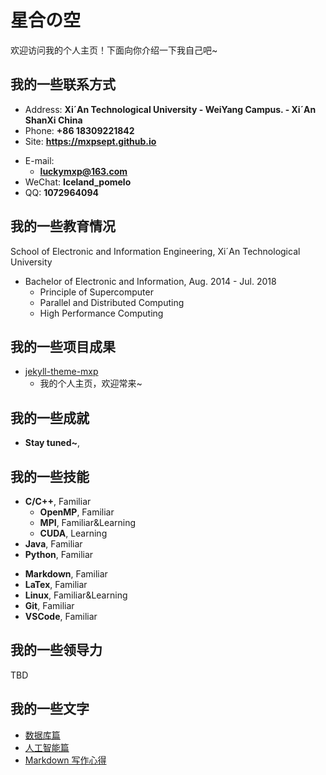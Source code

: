 # 星合の空

欢迎访问我的个人主页！下面向你介绍一下我自己吧~

<!-- .slide -->

## 我的一些联系方式

- Address: **XiˊAn Technological University - WeiYang Campus. - XiˊAn ShanXi China**
- Phone: **+86 18309221842**
- Site: **<https://mxpsept.github.io>**

<!-- .slide vertical=true -->

- E-mail:
  - **[luckymxp@163.com](mailto:luckymxp@163.com)**
- WeChat: **Iceland_pomelo**
- QQ: **1072964094**

<!-- .slide -->

## 我的一些教育情况

<!-- .slide vertical=true -->

School of Electronic and Information Engineering, XiˊAn Technological University

- Bachelor of Electronic and Information, Aug. 2014 - Jul. 2018
  - Principle of Supercomputer
  - Parallel and Distributed Computing
  - High Performance Computing

<!-- .slide -->

## 我的一些项目成果

<!-- .slide vertical=true -->

- [jekyll-theme-mxp](https://mxpsept.github.io/)
  - 我的个人主页，欢迎常来~
<!-- .slide -->

## 我的一些成就

<!-- .slide vertical=true -->

- **Stay tuned~**,

<!-- .slide -->

## 我的一些技能

<!-- .slide vertical=true -->

- **C/C++**, Familiar
  - **OpenMP**, Familiar
  - **MPI**, Familiar&Learning
  - **CUDA**, Learning
- **Java**, Familiar
- **Python**, Familiar

<!-- .slide vertical=true -->

- **Markdown**, Familiar
- **LaTex**, Familiar
- **Linux**, Familiar&Learning
- **Git**, Familiar
- **VSCode**, Familiar

<!-- .slide -->

## 我的一些领导力

TBD

<!-- .slide -->

## 我的一些文字

- [数据库篇](https://mxpsept.github.io/_posts/2019-08-26-%E6%95%B0%E6%8D%AE%E5%BA%93-%E4%B8%80/)
- [人工智能篇](https://mxpsept.github.io/_posts/2019-08-27-%E4%BA%BA%E5%B7%A5%E6%99%BA%E8%83%BD-%E4%B8%80/)
- [Markdown 写作心得](https://wu-kan.cn/_posts/2020-01-18-Markdown%E5%86%99%E4%BD%9C%E5%BF%83%E5%BE%97/)
